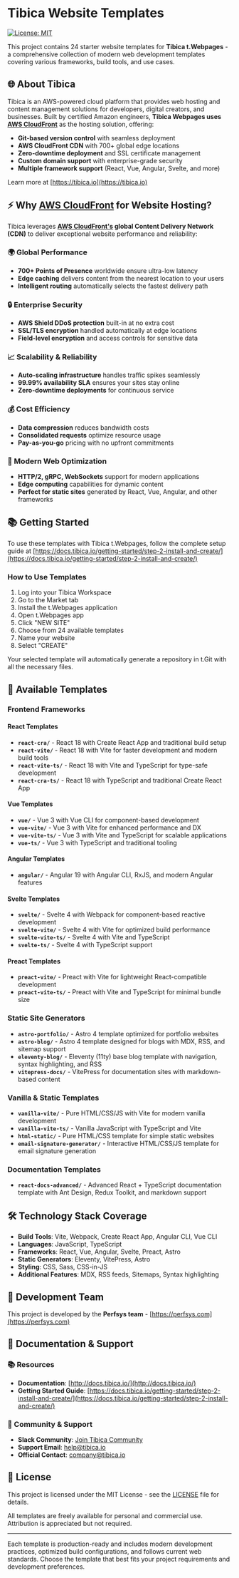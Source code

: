 # Tibica Website Templates

[![License: MIT](https://img.shields.io/badge/License-MIT-yellow.svg)](https://opensource.org/licenses/MIT)

This project contains 24 starter website templates for **Tibica t.Webpages** - a comprehensive collection of modern web development templates covering various frameworks, build tools, and use cases.

## 🌐 About Tibica

Tibica is an AWS-powered cloud platform that provides web hosting and content management solutions for developers, digital creators, and businesses. Built by certified Amazon engineers, **Tibica Webpages uses [AWS CloudFront](https://aws.amazon.com/cloudfront/)** as the hosting solution, offering:

- **Git-based version control** with seamless deployment
- **AWS CloudFront CDN** with 700+ global edge locations
- **Zero-downtime deployment** and SSL certificate management
- **Custom domain support** with enterprise-grade security
- **Multiple framework support** (React, Vue, Angular, Svelte, and more)

Learn more at [https://tibica.io](https://tibica.io)

## ⚡ Why [AWS CloudFront](https://aws.amazon.com/cloudfront/) for Website Hosting?

Tibica leverages **[AWS CloudFront's](https://aws.amazon.com/cloudfront/) global Content Delivery Network (CDN)** to deliver exceptional website performance and reliability:

### 🌍 Global Performance
- **700+ Points of Presence** worldwide ensure ultra-low latency
- **Edge caching** delivers content from the nearest location to your users
- **Intelligent routing** automatically selects the fastest delivery path

### 🔒 Enterprise Security
- **AWS Shield DDoS protection** built-in at no extra cost
- **SSL/TLS encryption** handled automatically at edge locations
- **Field-level encryption** and access controls for sensitive data

### 📈 Scalability & Reliability
- **Auto-scaling infrastructure** handles traffic spikes seamlessly
- **99.99% availability SLA** ensures your sites stay online
- **Zero-downtime deployments** for continuous service

### 💰 Cost Efficiency
- **Data compression** reduces bandwidth costs
- **Consolidated requests** optimize resource usage  
- **Pay-as-you-go** pricing with no upfront commitments

### 🚀 Modern Web Optimization
- **HTTP/2, gRPC, WebSockets** support for modern applications
- **Edge computing** capabilities for dynamic content
- **Perfect for static sites** generated by React, Vue, Angular, and other frameworks

## 📚 Getting Started

To use these templates with Tibica t.Webpages, follow the complete setup guide at [https://docs.tibica.io/getting-started/step-2-install-and-create/](https://docs.tibica.io/getting-started/step-2-install-and-create/)

### How to Use Templates

1. Log into your Tibica Workspace
2. Go to the Market tab
3. Install the t.Webpages application
4. Open t.Webpages app
5. Click "NEW SITE"
6. Choose from 24 available templates
7. Name your website
8. Select "CREATE"

Your selected template will automatically generate a repository in t.Git with all the necessary files.

## 📁 Available Templates

### Frontend Frameworks

#### React Templates
- **`react-cra/`** - React 18 with Create React App and traditional build setup
- **`react-vite/`** - React 18 with Vite for faster development and modern build tools
- **`react-vite-ts/`** - React 18 with Vite and TypeScript for type-safe development
- **`react-cra-ts/`** - React 18 with TypeScript and traditional Create React App

#### Vue Templates
- **`vue/`** - Vue 3 with Vue CLI for component-based development
- **`vue-vite/`** - Vue 3 with Vite for enhanced performance and DX
- **`vue-vite-ts/`** - Vue 3 with Vite and TypeScript for scalable applications
- **`vue-ts/`** - Vue 3 with TypeScript and traditional tooling

#### Angular Templates
- **`angular/`** - Angular 19 with Angular CLI, RxJS, and modern Angular features

#### Svelte Templates
- **`svelte/`** - Svelte 4 with Webpack for component-based reactive development
- **`svelte-vite/`** - Svelte 4 with Vite for optimized build performance
- **`svelte-vite-ts/`** - Svelte 4 with Vite and TypeScript
- **`svelte-ts/`** - Svelte 4 with TypeScript support

#### Preact Templates
- **`preact-vite/`** - Preact with Vite for lightweight React-compatible development
- **`preact-vite-ts/`** - Preact with Vite and TypeScript for minimal bundle size

### Static Site Generators

- **`astro-portfolio/`** - Astro 4 template optimized for portfolio websites
- **`astro-blog/`** - Astro 4 template designed for blogs with MDX, RSS, and sitemap support
- **`eleventy-blog/`** - Eleventy (11ty) base blog template with navigation, syntax highlighting, and RSS
- **`vitepress-docs/`** - VitePress for documentation sites with markdown-based content

### Vanilla & Static Templates

- **`vanilla-vite/`** - Pure HTML/CSS/JS with Vite for modern vanilla development
- **`vanilla-vite-ts/`** - Vanilla JavaScript with TypeScript and Vite
- **`html-static/`** - Pure HTML/CSS template for simple static websites
- **`email-signature-generator/`** - Interactive HTML/CSS/JS template for email signature generation

### Documentation Templates

- **`react-docs-advanced/`** - Advanced React + TypeScript documentation template with Ant Design, Redux Toolkit, and markdown support

## 🛠 Technology Stack Coverage

- **Build Tools**: Vite, Webpack, Create React App, Angular CLI, Vue CLI
- **Languages**: JavaScript, TypeScript
- **Frameworks**: React, Vue, Angular, Svelte, Preact, Astro
- **Static Generators**: Eleventy, VitePress, Astro
- **Styling**: CSS, Sass, CSS-in-JS
- **Additional Features**: MDX, RSS feeds, Sitemaps, Syntax highlighting

## 🏢 Development Team

This project is developed by the **Perfsys team** - [https://perfsys.com](https://perfsys.com)

## 📖 Documentation & Support

### 📚 Resources
- **Documentation**: [http://docs.tibica.io/](http://docs.tibica.io/)
- **Getting Started Guide**: [https://docs.tibica.io/getting-started/step-2-install-and-create/](https://docs.tibica.io/getting-started/step-2-install-and-create/)

### 💬 Community & Support
- **Slack Community**: [Join Tibica Community](https://join.slack.com/t/tibica-community/shared_invite/zt-3djc8oep1-Ghsgkt3bAJJ6A4Kd7M6HPg)
- **Support Email**: [help@tibica.io](mailto:help@tibica.io)
- **Official Contact**: [company@tibica.io](mailto:company@tibica.io)

## 📄 License

This project is licensed under the MIT License - see the [LICENSE](LICENSE) file for details.

All templates are freely available for personal and commercial use. Attribution is appreciated but not required.

---

Each template is production-ready and includes modern development practices, optimized build configurations, and follows current web standards. Choose the template that best fits your project requirements and development preferences.